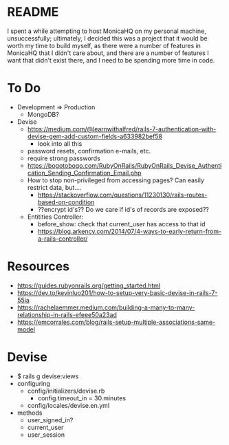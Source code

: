 # README
I spent a while attempting to host MonicaHQ on my personal machine, unsuccessfully; ultimately, I decided this was a project that it would be worth my time to build myself, as there were a number of features in MonicaHQ that I didn't care about, and there are a number of features I want that didn't exist there, and I need to be spending more time in code.

# To Do
* Development => Production
  * MongoDB?
* Devise
  * https://medium.com/@learnwithalfred/rails-7-authentication-with-devise-gem-add-custom-fields-a633982bef58
    * look into all this
  * password resets, confirmation e-mails, etc.
  * require strong passwords
  * https://bogotobogo.com/RubyOnRails/RubyOnRails_Devise_Authentication_Sending_Confirmation_Email.php
  * How to stop non-privileged from accessing pages? Can easily restrict data, but....
    * https://stackoverflow.com/questions/11230130/rails-routes-based-on-condition
    * ??encrypt id's?? Do we care if id's of records are exposed??
  * Entitities Controller:
    * before_show: check that current_user has access to that id
    * https://blog.arkency.com/2014/07/4-ways-to-early-return-from-a-rails-controller/
  

# Resources
* https://guides.rubyonrails.org/getting_started.html
* https://dev.to/kevinluo201/how-to-setup-very-basic-devise-in-rails-7-55ia
* https://rachelaemmer.medium.com/building-a-many-to-many-relationship-in-rails-efeee50a23ad
* https://emcorrales.com/blog/rails-setup-multiple-associations-same-model

# Devise
* $ rails g devise:views
* configuring
  * config/initializers/devise.rb
    * config.timeout_in = 30.minutes
  * config/locales/devise.en.yml
* methods
  * user_signed_in?
  * current_user
  * user_session
